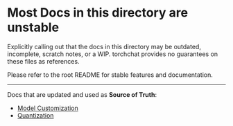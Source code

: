 # Most Docs in this directory are unstable

Explicitly calling out that the docs in this directory may be outdated, incomplete, scratch notes, or a WIP.
torchchat provides no guarantees on these files as references.

Please refer to the root README for stable features and documentation.

---

Docs that are updated and used as **Source of Truth**:
- [Model Customization](model_customization.md)
- [Quantization](quantization.md)
